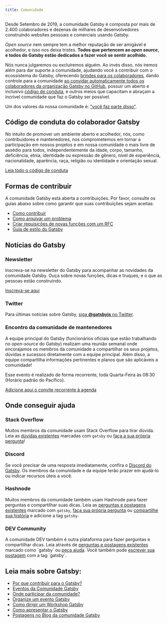 ```yaml
---
title: Comunidade
---
```


Desde Setembro de 2019, a comunidade Gatsby é composta por mais de 2.400 colaboradores e dezenas de milhares de desenvolvedores construindo websites pessoais e comerciais usando Gatsby.

_Open source_ nem sempre tem a melhor reputação de ser amigável e acolhedor, e isso nos deixa tristes. **Todos que pertencem ao _open source_, e todos do Gatsby estão dedicados a fazer você se sentir acolhido.**

Nós nunca julgaremos ou excluíremos alguém. Ao invés disso, nós iremos além para dar suporte a comunidade, ajudando você a contribuir com o ecossistema do Gatsby, oferecendo [brindes para os colaboradores](https://gatsby.dev/swag), dando controle para a comunidade [ao convidar automaticamente todos os colaboradores da organização Gatsby no GitHub](https://github.com/gatsbyjs/gatsby/pull/7699#issuecomment-416665803), possuir um aberto e inclusivo [código de conduta](/contributing/code-of-conduct/), e outros meios que capacitam e abraçam a incrível comunidade que faz o Gatsby ser possível.

Um dos valores da nossa comunidade é: ["você faz parte disso"](/blog/2018-09-07-gatsby-values/#you-belong-here).

## Código de conduta do colaborador Gatsby

No intuito de promover um ambiente aberto e acolhedor, nós, como contribuidores e mantenedores, nos comprometemos em tornar a participação em nossos projetos e em nossa comunidade o mais livre de assédio para todos, independentemente da idade, corpo, tamanho, deficiência, etnia, identidade ou expressão de gênero, nível de experiência, nacionalidade, aparência, raça, religião ou identidade e orientação sexual.

[Leia todo o código de conduta](/contributing/code-of-conduct/)

## Formas de contribuir

A comunidade Gatsby está aberta a contribuições. Por favor, consulte os guias abaixo sobre como garantir que suas contribuições sejam aceitas:

- [Como contribuir](/contributing/how-to-contribute/)
- [Como arquivar um problema](/contributing/how-to-file-an-issue/)
- [Criar requisições de novas funções com um RFC](/blog/2018-04-06-introducing-gatsby-rfc-process/)
- [Guia de estilo do Gatsby](/contributing/gatsby-style-guide/)

## Notícias do Gatsby

### Newsletter

Inscreva-se na newsletter do Gatsby para acompanhar as novidades da comunidade Gatsby. Ouça sobre novas funções, dicas e truques, e o que as pessoas estão construindo.

[Inscreva-se aqui](/newsletter/)

### Twitter

Para últimas notícias sobre Gatsby,
[siga **@gatsbyjs** no Twitter](https://twitter.com/gatsbyjs).

### Encontro da comunidade de mantenedores

A equipe principal do Gatsby (funcionários oficiais que estão trabalhando no _open-source_ do Gatsby) realizam uma reunião semanal onde encorajamos os membros da comunidade a compartilhar os seus projetos, dúvidas e sucessos diretamente com a equipe principal. Além disso, a equipe compartilha informações pertinentes e planos que são aplicáveis a comunidade!

Esse evento é realizado de forma recorrente, toda Quarta-Feira às 08:30 (Horário padrão do Pacífico).

[Adicione aqui o convite recorrente à agenda](https://gatsby.dev/core-maintainers)

## Onde conseguir ajuda

### Stack Overflow

Muitos membros da comunidade usam Stack Overflow para tirar dúvida. Leia as [dúvidas existentes](http://stackoverflow.com/questions/tagged/gatsby) marcadas com `gatsby` ou [faça a sua própria pergunta](http://stackoverflow.com/questions/ask?tags=gatsby)!

### Discord

Se você precisar de uma resposta imediatamente, confira o [Discord do Gatsby](https://gatsby.dev/discord). Os membros da comunidade e da equipe terão prazer em ajudá-lo ou indicar recursos úteis a você.

### Hashnode

Muitos membros da comunidade também usam Hashnode para fazer perguntas e compartilhar suas dicas. Leia as [perguntas e postagens existentes](https://hashnode.com/n/gatsby)
marcado com `gatsby`, [faça sua própria pergunta](https://hashnode.com/create/question) ou [compartilhe sua história](https://hashnode.com/create/story) e adicione a tag `gatsby`.

### DEV Community

A comunidade DEV também é outra plataforma para fazer perguntas e compartilhar dicas. Leia através de [perguntas e postagens existentes](https://dev.to/t/gatsby) marcado como ´gatsby´ ou [peça ajuda](https://dev.to/new/help). Você também pode [escrever sua postagem](https://dev.to/new/gatsby) com a tag ´gatsby´.

## Leia mais sobre Gatsby:

- [Por que contribuir para o Gatsby?](/contributing/why-contribute-to-gatsby/)
- [Eventos da Comunidade Gatsby](/contributing/events/)
- [Onde participar da comunidade?](/contributing/where-to-participate/)
- [Organize um evento Gatsby](/contributing/organize-a-gatsby-event/)
- [Como dirigir um Workshop Gatsby](/contributing/how-to-run-a-gatsby-workshop/)
- [Como apresentar o Gatsby](/contributing/how-to-pitch-gatsby/)
- [Postagens no Blog da comunidade Gatsby](/blog/tags/community/)
